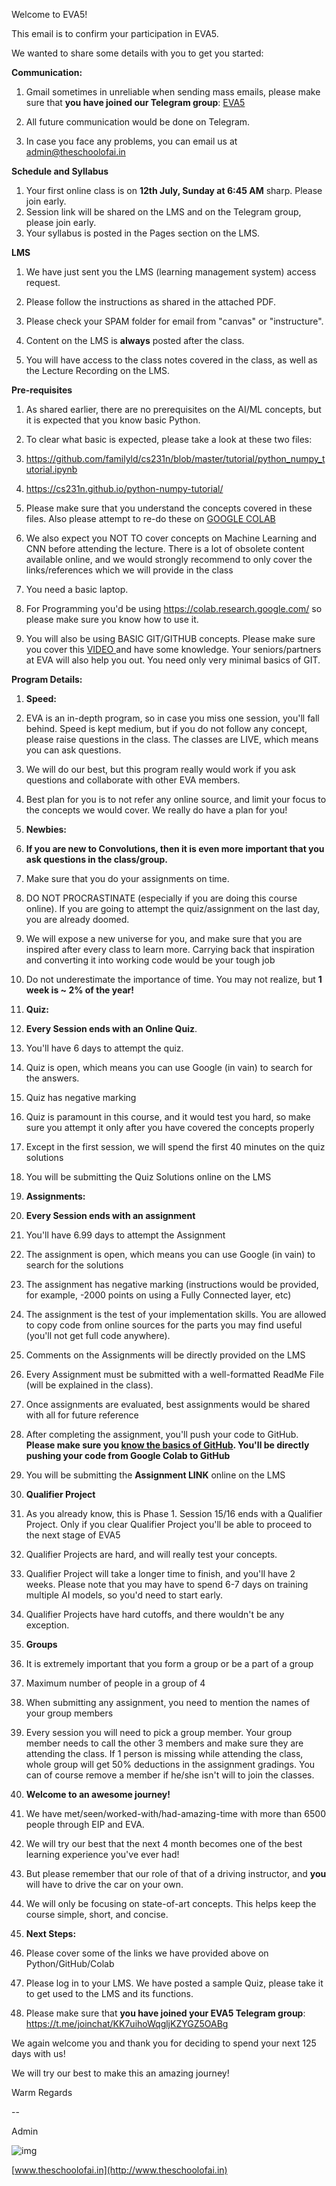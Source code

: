 Welcome to EVA5! 

This email is to confirm your participation in EVA5. 

We wanted to share some details with you to get you started: 

**Communication:**

1.   Gmail sometimes in unreliable when sending mass emails, please make sure that **you have joined our Telegram group**: [EVA5](https://t.me/joinchat/KK7uihoWqgljKZYGZ5OABg)

2.   All future communication would be done on Telegram.

3. In case you face any problems, you can email us at [admin@theschoolofai.in](mailto:admin@theschoolofai.in)

 

**Schedule and Syllabus**

1. Your first online class is on     **12th July, Sunday at 6:45 AM** sharp. Please join early.
2. Session link will be shared     on the LMS and on the Telegram group, please join early.
3. Your syllabus is posted in     the Pages section on the LMS. 

 

**LMS**

1.   We have just sent you the LMS (learning management system) access request.

2.   Please follow the instructions as shared in the attached PDF. 

3.   Please check your SPAM folder for email from "canvas" or "instructure". 

4.   Content on the LMS is **always** posted after the class. 

5.   You will have access to the class notes covered in the class, as well as the Lecture Recording on the LMS. 

 

**Pre-requisites**

1.   As shared earlier, there are no prerequisites on the AI/ML concepts, but it is expected that you know basic Python. 

2.   To clear what basic is expected, please take a look at these two files:

1.   https://github.com/familyld/cs231n/blob/master/tutorial/python_numpy_tutorial.ipynb 

2.   https://cs231n.github.io/python-numpy-tutorial/ 

3.   Please make sure that you understand the concepts covered in these files. Also please attempt to re-do these on [GOOGLE COLAB](https://colab.research.google.com/) 

3.   We also expect you NOT TO cover concepts on Machine Learning and CNN before attending the lecture. There is a lot of obsolete content available online, and we would strongly recommend to only cover the links/references which we will provide in the class

4.   You need a basic laptop.

5.   For Programming you'd be using https://colab.research.google.com/ so please make sure you know how to use it. 

6.   You will also be using BASIC GIT/GITHUB concepts. Please make sure you cover this [VIDEO ](https://www.youtube.com/watch?v=SWYqp7iY_Tc)and have some knowledge. Your seniors/partners at EVA will also help you out. You need only very minimal basics of GIT. 

 

**Program Details:**

1.   **Speed:**

1.   EVA is an in-depth program, so in case you miss one session, you'll fall behind. Speed is kept medium, but if you do not follow any concept, please raise questions in the class. The classes are LIVE, which means you can ask questions. 

2.   We will do our best, but this program really would work if you ask questions and collaborate with other EVA members. 

3. Best plan for you is to not refer any online source, and limit your focus to the concepts we would cover. We really do have a plan for you! 

   

2.   **Newbies:**

1.   **If you are new to Convolutions, then it is even more important that you ask questions in the class/group.** 

2.   Make sure that you do your assignments on time. 

3.   DO NOT PROCRASTINATE (especially if you are doing this course online). If you are going to attempt the quiz/assignment on the last day, you are already doomed.

4.   We will expose a new universe for you, and make sure that you are inspired after every class to learn more. Carrying back that inspiration and converting it into working code would be your tough job

5. Do not underestimate the importance of time. You may not realize, but **1 week is ~ 2% of the year!**

   

3.   **Quiz:**

1.   **Every Session ends with an Online Quiz**. 

2.   You'll have 6 days to attempt the quiz. 

3.   Quiz is open, which means you can use Google (in vain) to search for the answers. 

4.   Quiz has negative marking

5.   Quiz is paramount in this course, and it would test you hard, so make sure you attempt it only after you have covered the concepts properly

6.   Except in the first session, we will spend the first 40 minutes on the quiz solutions

7.   You will be submitting the Quiz Solutions online on the LMS

4.   **Assignments:**

1.   **Every Session ends with an assignment** 

2.   You'll have 6.99 days to attempt the Assignment

3.   The assignment is open, which means you can use Google (in vain) to search for the solutions

4.   The assignment has negative marking (instructions would be provided, for example, -2000 points on using a Fully Connected layer, etc)

5.   The assignment is the test of your implementation skills. You are allowed to copy code from online sources for the parts you may find useful (you'll not get full code anywhere). 

6.   Comments on the Assignments will be directly provided on the LMS

7.   Every Assignment must be submitted with a well-formatted ReadMe File (will be explained in the class). 

8.   Once assignments are evaluated, best assignments would be shared with all for future reference

9.   After completing the assignment, you'll push your code to GitHub. **Please make sure you [know the basics of GitHub](https://www.youtube.com/watch?v=SWYqp7iY_Tc). You'll be directly pushing your code from Google Colab to GitHub**

10. You will be submitting the **Assignment LINK** online on the LMS

    

5.   **Qualifier Project**

1.   As you already know, this is Phase 1. Session 15/16 ends with a Qualifier Project. Only if you clear Qualifier Project you'll be able to proceed to the next stage of EVA5

2.   Qualifier Projects are hard, and will really test your concepts. 

3.   Qualifier Project will take a longer time to finish, and you'll have 2 weeks. Please note that you may have to spend 6-7 days on training multiple AI models, so you'd need to start early. 

4. Qualifier Projects have hard cutoffs, and there wouldn't be any exception. 

   

6.   **Groups**

1.   It is extremely important that you form a group or be a part of a group

2.   Maximum number of people in a group of 4

3.   When submitting any assignment, you need to mention the names of your group members

4. Every session you will need to pick a group member. Your group member needs to call the other 3 members and make sure they are attending the class. If 1 person is missing while attending the class, whole group will get 50% deductions in the assignment gradings. You can of course remove a member if he/she isn't will to join the classes.

   

7.   **Welcome to an awesome journey!**

1.   We have met/seen/worked-with/had-amazing-time with more than 6500 people through EIP and EVA. 

2.   We will try our best that the next 4 month becomes one of the best learning experience you've ever had!

3.   But please remember that our role of that of a driving instructor, and **you** will have to drive the car on your own. 

4. We will only be focusing on state-of-art concepts. This helps keep the course simple, short, and concise. 

   

8.   **Next Steps:**

1.   Please cover some of the links we have provided above on Python/GitHub/Colab

2.   Please log in to your LMS. We have posted a sample Quiz, please take it to get used to the LMS and its functions.

3.   Please make sure that **you have joined your EVA5 Telegram group**: https://t.me/joinchat/KK7uihoWqgljKZYGZ5OABg

We again welcome you and thank you for deciding to spend your next 125 days with us! 

 

We will try our best to make this an amazing journey!

 

Warm Regards

 

-- 

Admin

 

![img](https://docs.google.com/uc?export=download&id=1Vq3ENKh7kS7Qhd5ewCz3Iu6LW0Rg76aR&revid=0B_E3ke-bCDZgakd3WmV3cVV4NEVCVEVBMC9nb0tBaGh2eXMwPQ)

[www.theschoolofai.in](http://www.theschoolofai.in)

 